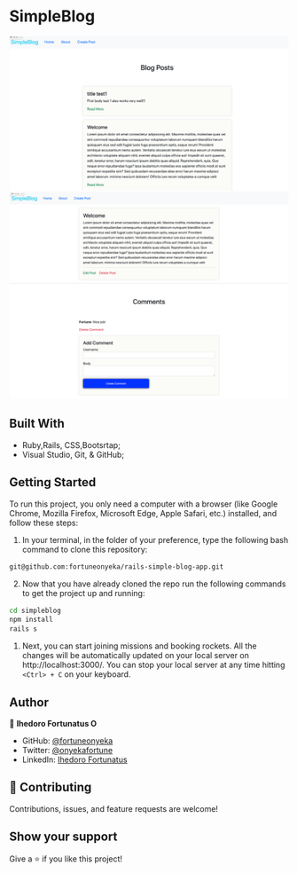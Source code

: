 # SimpleBlog


![Screenshot](src/assets/images/../../../app/assets/images/Posts.png)
![Screenshot](src/assets/images/../../../app/assets/images/comment.png)



## Built With

- Ruby,Rails, CSS,Bootsrtap;
- Visual Studio, Git, & GitHub;

## Getting Started

To run this project, you only need a computer with a browser (like Google Chrome, Mozilla Firefox, Microsoft Edge, Apple Safari, etc.) installed, and follow these steps:

1. In your terminal, in the folder of your preference, type the following bash command to clone this repository:

```sh
git@github.com:fortuneonyeka/rails-simple-blog-app.git
```

2. Now that you have already cloned the repo run the following commands to get the project up and running:
```sh
cd simpleblog
npm install
rails s
```

1. Next, you can start joining missions and booking rockets. All the changes will be automatically updated on your local server on http://localhost:3000/. You can stop your local server at any time hitting `<Ctrl> + C` on your keyboard.

## Author

👤 **Ihedoro Fortunatus O**

- GitHub: [@fortuneonyeka](https://github.com/fortuneonyeka)
- Twitter: [@onyekafortune](https://twitter.com/onyekafortune)
- LinkedIn: [Ihedoro Fortunatus](https://www.linkedin.com/in/fortunatus-ihedoro/)

## 🤝 Contributing

Contributions, issues, and feature requests are welcome!

## Show your support

Give a ⭐️ if you like this project!